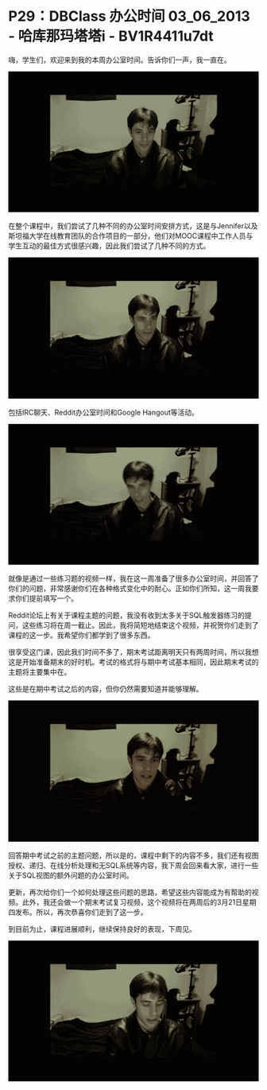 # P29：DBClass 办公时间 03_06_2013 - 哈库那玛塔塔i - BV1R4411u7dt

嗨，学生们，欢迎来到我的本周办公室时间。告诉你们一声，我一直在。

![](img/063f6fba01d1ee104721b1823ba0a079_1.png)

在整个课程中，我们尝试了几种不同的办公室时间安排方式，这是与Jennifer以及斯坦福大学在线教育团队的合作项目的一部分，他们对MOOC课程中工作人员与学生互动的最佳方式很感兴趣，因此我们尝试了几种不同的方式。

![](img/063f6fba01d1ee104721b1823ba0a079_3.png)

包括IRC聊天、Reddit办公室时间和Google Hangout等活动。

![](img/063f6fba01d1ee104721b1823ba0a079_5.png)

就像是通过一些练习题的视频一样，我在这一周准备了很多办公室时间，并回答了你们的问题，非常感谢你们在各种格式变化中的耐心。正如你们所知，这一周我要求你们提前填写一个。

Reddit论坛上有关于课程主题的问题，我没有收到太多关于SQL触发器练习的提问，这些练习将在周一截止。因此，我将简短地结束这个视频，并祝贺你们走到了课程的这一步。我希望你们都学到了很多东西。

很享受这门课，因此我们时间不多了，期末考试距离明天只有两周时间，所以我想这是开始准备期末的好时机。考试的格式将与期中考试基本相同，因此期末考试的主题将主要集中在。

这些是在期中考试之后的内容，但你仍然需要知道并能够理解。

![](img/063f6fba01d1ee104721b1823ba0a079_7.png)

回答期中考试之前的主题问题，所以是的，课程中剩下的内容不多，我们还有视图授权、递归、在线分析处理和无SQL系统等内容，我下周会回来看大家，进行一些关于SQL视图的额外问题的办公室时间。

更新，再次给你们一个如何处理这些问题的思路，希望这些内容能成为有帮助的视频。此外，我还会做一个期末考试复习视频，这个视频将在两周后的3月21日星期四发布。所以，再次恭喜你们走到了这一步。

到目前为止，课程进展顺利，继续保持良好的表现，下周见。

![](img/063f6fba01d1ee104721b1823ba0a079_9.png)
